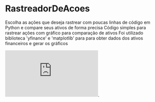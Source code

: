 # RastreadorDeAcoes
Escolha as ações que deseja rastrear com poucas linhas de código em Python e compare seus ativos de forma precisa 
Código simples para rastrear ações com gráfico para comparação de ativos 
Foi utilizado biblioteca 'yfinance' e 'matplotlib' para para obter dados dos ativos financeiros e gerar os gráficos


![Captura de Tela (3).md](https://github.com/CaioSouzaR/RastreadorDeAcoes/files/12244342/Captura.de.Tela.3.md).
